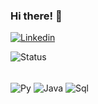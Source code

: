 ### Hi there! 👋

[![Linkedin](https://img.shields.io/badge/LinkedIn-0077B5?style=for-the-badge&logo=linkedin&logoColor=white/)](https://www.linkedin.com/in/tiagosouzaolv)

![Status](https://github-readme-stats.vercel.app/api?username=TiagoSouza2000&theme=blue-green)


<div style="display: inline_block"><br/>
  <img align="center" alt="Py" src="https://img.shields.io/badge/Python-14354C?style=for-the-badge&logo=python&logoColor=white"/>
  
  <img align="center" alt="Java" src="https://img.shields.io/badge/Java-ED8B00?style=for-the-badge&logo=openjdk&logoColor=white"/>
   
  <img align="center" alt="Sql" src="https://img.shields.io/badge/MySQL-00000F?style=for-the-badge&logo=mysql&logoColor=white"/>
  
</div>
